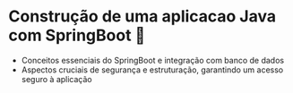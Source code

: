 # Construção de uma aplicacao Java com SpringBoot 🌌​

- Conceitos essenciais do SpringBoot e integração com banco de dados 
- Aspectos cruciais de segurança e estruturação, garantindo um acesso seguro à aplicação 
